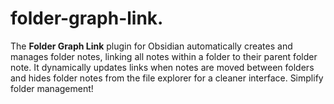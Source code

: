 # folder-graph-link.
The **Folder Graph Link** plugin for Obsidian automatically creates and manages folder notes, linking all notes within a folder to their parent folder note. It dynamically updates links when notes are moved between folders and hides folder notes from the file explorer for a cleaner interface. Simplify folder management!
